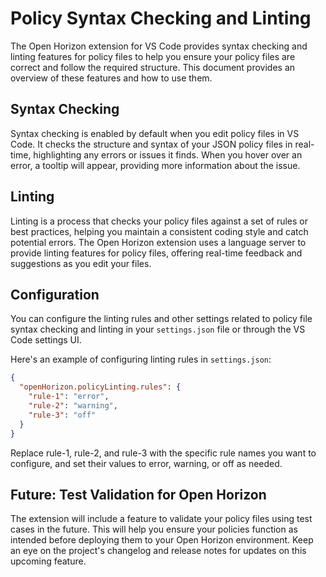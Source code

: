 # Policy Syntax Checking and Linting

The Open Horizon extension for VS Code provides syntax checking and linting features for policy files to help you ensure your policy files are correct and follow the required structure. This document provides an overview of these features and how to use them.

## Syntax Checking

Syntax checking is enabled by default when you edit policy files in VS Code. It checks the structure and syntax of your JSON policy files in real-time, highlighting any errors or issues it finds. When you hover over an error, a tooltip will appear, providing more information about the issue.

## Linting

Linting is a process that checks your policy files against a set of rules or best practices, helping you maintain a consistent coding style and catch potential errors. The Open Horizon extension uses a language server to provide linting features for policy files, offering real-time feedback and suggestions as you edit your files.

## Configuration

You can configure the linting rules and other settings related to policy file syntax checking and linting in your `settings.json` file or through the VS Code settings UI.

Here's an example of configuring linting rules in `settings.json`:

```json
{
  "openHorizon.policyLinting.rules": {
    "rule-1": "error",
    "rule-2": "warning",
    "rule-3": "off"
  }
}
```

Replace rule-1, rule-2, and rule-3 with the specific rule names you want to configure, and set their values to error, warning, or off as needed.

## Future: Test Validation for Open Horizon

The extension will include a feature to validate your policy files using test cases in the future. This will help you ensure your policies function as intended before deploying them to your Open Horizon environment. Keep an eye on the project's changelog and release notes for updates on this upcoming feature.